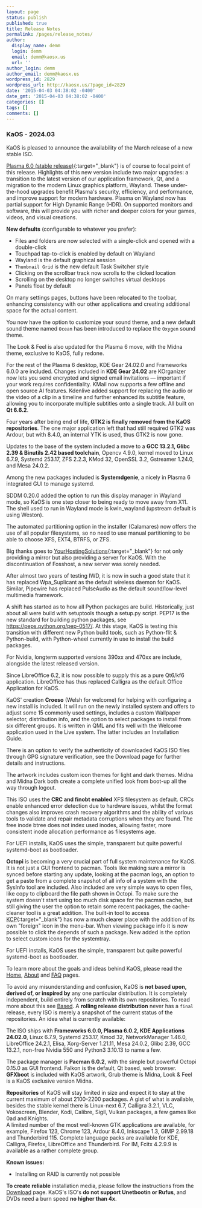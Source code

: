 ```yaml
---
layout: page
status: publish
published: true
title: Release Notes
permalink: /pages/release_notes/
author:
  display_name: demm
  login: demm
  email: demm@kaosx.us
  url: ''
author_login: demm
author_email: demm@kaosx.us
wordpress_id: 2829
wordpress_url: http://kaosx.us/?page_id=2829
date: '2015-04-03 04:38:02 -0400'
date_gmt: '2015-04-03 04:38:02 -0400'
categories: []
tags: []
comments: []
---
```


### KaOS - 2024.03

KaOS is pleased to announce the availability of the March release of a new stable ISO.

[Plasma 6.0 (stable release)](https://kde.org/announcements/megarelease/6/){:target="_blank"} is of course to focal point of this release.  Highlights of this new version include two major upgrades: a transition to the latest version of our application framework, Qt, and a migration to the modern Linux graphics platform, Wayland. These under-the-hood upgrades benefit Plasma's security, efficiency, and performance, and improve support for modern hardware. Plasma on Wayland now has partial support for High Dynamic Range (HDR). On supported monitors and software, this will provide you with richer and deeper colors for your games, videos, and visual creations.

**New defaults** (configurable to whatever you prefer):
 * Files and folders are now selected with a single-click and opened with a double-click
 * Touchpad tap-to-click is enabled by default on Wayland
 * Wayland is the default graphical session
 * `Thumbnail Grid` is the new default Task Switcher style
 * Clicking on the scrollbar track now scrolls to the clicked location
 * Scrolling on the desktop no longer switches virtual desktops
 * Panels float by default

On many settings pages, buttons have been relocated to the toolbar, enhancing consistency with our other applications and creating additional space for the actual content.

You now have the option to customize your sound theme, and a new default sound theme named `Ocean` has been introduced to replace the `Oxygen` sound theme.

The Look & Feel is also updated for the Plasma 6 move, with the Midna theme, exclusive to KaOS, fully redone.

For the rest of the Plasma 6 desktop, KDE Gear 24.02.0 and Frameworks 6.0.0 are included. Changes included in **KDE Gear 24.02** are KOrganizer now lets you send encrypted and signed email invitations — important if your work requires confidentiality. KMail now supports a few offline and open source AI features.  Kdenlive added support for replacing the audio or the video of a clip in a timeline and further enhanced its subtitle feature, allowing you to incorporate multiple subtitles onto a single track. All built on **Qt 6.6.2**.

Four years after being end of life, **GTK2 is finally removed from the KaOS repositories**.  The one major application left that had still required GTK2 was Ardour, but with 8.4.0, an internal YTK is used, thus GTK2 is now gone.

Updates to the base of the system included a move to a **GCC 13.2.1, Glibc 2.39 & Binutils 2.42 based toolchain**, Opencv 4.9.0, kernel moved to Linux 6.7.9, Systemd 253.17, ZFS 2.2.3, KMod 32, OpenSSL 3.2, Gstreamer 1.24.0, and Mesa 24.0.2.

Among the new packages included is **Systemdgenie**, a nicely in Plasma 6 integrated GUI to manage systemd.

SDDM 0.20.0 added the option to run this display manager in Wayland mode, so KaOS is one step closer to being ready to move away from X11. The shell used to run in Wayland mode is kwin_wayland (upstream default is using Weston).

The automated partitioning option in the installer (Calamares) now offers the use of all popular filesystems, so no need to use manual partitioning to be able to choose XFS, EXT4, BTRFS, or ZFS.

Big thanks goes to [YourHostingSolutions](https://yourhostingsolutions.com/){:target="_blank"} for not only providing a mirror but also providing a server for KaOS. With the discontinuation of Fosshost, a new server was sorely needed.

After almost two years of testing IWD, it is now in such a good state that it has replaced Wpa_Suplicant as the default wireless daemon for KaOS.  
Similar, Pipewire has replaced PulseAudio as the default sound/low-level multimedia framework.

A shift has started as to how all Python packages are build.  Historically, just about all were build with setuptools though a setup.py script.  PEP17 is the new standard for building python packages, see https://peps.python.org/pep-0517/.  At this stage, KaOS is testing this transition with different new Python build tools, such as Python-flit & Python-build, with Python-wheel currently in use to install the build packages.

For Nvidia, longterm supported versions 390xx and 470xx are include, alongside the latest released version.

Since LibreOffice 6.2, it is now possible to supply this as a pure Qt6/kf6 application.  LibreOffice has thus replaced Calligra as the default Office Application for KaOS.

KaOS' creation **Croeso** (Welsh for welcome) for helping with configuring a new install is included.  It will run on the newly installed system and offers to adjust some 15 commonly used settings, includes a custom Wallpaper selector, distribution info, and the option to select packages to install from six different groups.  It is written in QML and fits well with the Welcome application used in the Live system.  The latter includes an Installation Guide.

There is an option to verify the authenticity of downloaded KaOS ISO files through GPG signature verification, see the Download page for further details and instructions.

The artwork includes custom icon themes for light and dark themes. Midna and Midna Dark both create a complete unified look from boot-up all the way through logout.

This ISO uses the **CRC and finobt enabled** XFS filesystem as default. CRCs enable enhanced error detection due to hardware issues, whilst the format changes also improves crash recovery algorithms and the ability  of  various  tools to validate and repair metadata corruptions when they are found.  The  free  inode  btree does not index used inodes, allowing faster, more consistent inode allocation performance as filesystems age.

For UEFI installs, KaOS uses the simple, transparent but quite powerful systemd-boot as bootloader.

**Octopi** is becoming a very crucial part of full system maintenance for KaOS. It is not just a GUI frontend to pacman. Tools like making sure a mirror is synced before starting any update, looking at the pacman logs, an option to get a paste from a complete snapshot of all info of a system with the SysInfo tool are included. Also included are very simple ways to open files, like copy to clipboard the file path shown in Octopi. To make sure the system doesn't start using too much disk space for the pacman cache, but still giving the user the option to retain some recent packages, the cache-cleaner tool is a great addition. The built-in tool to access [KCP](https://github.com/KaOS-Community-Packages){:target="_blank"} has now a much clearer place with the addition of its own "foreign" icon in the menu-bar. When viewing package info it is now possible to click the depends of such a package. New added is the option to select custom icons for the systemtray.

For UEFI installs, KaOS uses the simple, transparent but quite powerful systemd-boot as bootloader.

To learn more about the goals and ideas behind KaOS, please read the [Home](https://kaosx.us/), [About](https://kaosx.us/about/) and [FAQ](https://kaosx.us/faq/) pages.

To avoid any misunderstanding and confusion, KaOS is **not based upon, derived of, or inspired by** any one particular distribution. It is completely independent, build entirely from scratch with its own repositories. To read more about this see [Based](https://kaosx.us/about/based/). A **rolling release distribution** never has a `final` release, every ISO is merely a snapshot of the current status of the repositories. An idea what is currently available:

The ISO ships with **Frameworks 6.0.0, Plasma 6.0.2, KDE Applications 24.02.0**, Linux 6.7.9, Systemd 253.17, Kmod 32, NetworkManager 1.46.0, LibreOffice 24.2.1, Elisa, Xorg-Server 1.21.11, Mesa 24.0.2, Glibc 2.39, GCC 13.2.1, non-free Nvidia 550 and Python3 3.10.13 to name a few.

The package manager is **Pacman 6.0.2**, with the simple but powerful Octopi 0.15.0 as GUI frontend. Falkon is the default, Qt based, web browser. **GFXboot** is included with KaOS artwork, Grub theme is Midna, Look &amp; Feel is a KaOS exclusive version Midna.

**Repositories** of KaOS will stay limited in size and expect it to stay at the current maximum of about 2100-2200 packages. A gist of what is available, besides the stable kernel there is Linux-next 6.7, Calligra 3.2.1, VLC, Vokoscreen, Blender, Kodi, Calibre, Sigil, Vulkan packages, a few games like 0ad and Knights.  
A limited number of the most well-known GTK applications are available, for example, Firefox 123, Chrome 123, Ardour 8.4.0, Inkscape 1.3, GIMP 2.99.18 and Thunderbird 115. Complete language packs are available for KDE, Calligra, Firefox, LibreOffice and Thunderbird. For IM, Fcitx 4.2.9.9 is available as a rather complete group.

**Known issues:**

 * Installing on RAID is currently not possible

**To create reliable** installation media, please follow the instructions from the [Download](https://kaosx.us/download/) page. KaOS's ISO's **do not support Unetbootin or Rufus**, and DVDs need a burn speed **no higher than 4x**.
